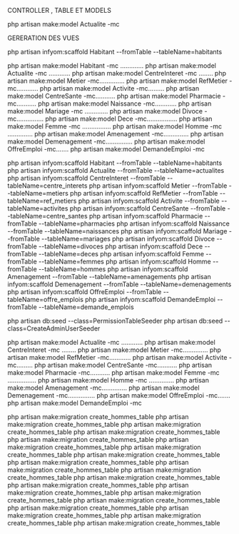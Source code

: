 CONTROLLER , TABLE ET MODELS

php artisan make:model Actualite -mc


GERERATION DES VUES

php artisan infyom:scaffold Habitant --fromTable --tableName=habitants

php artisan make:model Habitant -mc .............
php artisan make:model Actualite -mc ............
php artisan make:model CentreInteret -mc ........
php artisan make:model Metier -mc..............
php artisan make:model RefMetier -mc............
php artisan make:model Activite -mc.........
php artisan make:model CentreSante -mc...........
php artisan make:model Pharmacie -mc...........
php artisan make:model Naissance -mc............
php artisan make:model Mariage -mc .............
php artisan make:model Divoce -mc...............
php artisan make:model Dece -mc.................
php artisan make:model Femme -mc ................
php artisan make:model Homme -mc ..............
php artisan make:model Amenagement -mc..............
php artisan make:model Demenagement -mc...............
php artisan make:model OffreEmploi -mc.......
php artisan make:model DemandeEmploi -mc


php artisan infyom:scaffold Habitant --fromTable --tableName=habitants
php artisan infyom:scaffold Actualite --fromTable --tableName=actualites
php artisan infyom:scaffold CentreInteret --fromTable --tableName=centre_interets
php artisan infyom:scaffold Metier --fromTable --tableName=metiers
php artisan infyom:scaffold RefMetier --fromTable --tableName=ref_metiers
php artisan infyom:scaffold Activite --fromTable --tableName=activites
php artisan infyom:scaffold CentreSante --fromTable --tableName=centre_santes
php artisan infyom:scaffold Pharmacie --fromTable --tableName=pharmacies
php artisan infyom:scaffold Naissance --fromTable --tableName=naissances
php artisan infyom:scaffold Mariage --fromTable --tableName=mariages
php artisan infyom:scaffold Divoce --fromTable --tableName=divoces
php artisan infyom:scaffold Dece --fromTable --tableName=deces
php artisan infyom:scaffold Femme --fromTable --tableName=femmes
php artisan infyom:scaffold Homme --fromTable --tableName=hommes
php artisan infyom:scaffold Amenagement --fromTable --tableName=amenagements
php artisan infyom:scaffold Demenagement --fromTable --tableName=demenagements
php artisan infyom:scaffold OffreEmploi --fromTable --tableName=offre_emplois
php artisan infyom:scaffold DemandeEmploi --fromTable --tableName=demande_emplois


php artisan db:seed --class=PermissionTableSeeder
php artisan db:seed --class=CreateAdminUserSeeder




php artisan make:model Actualite -mc ............
php artisan make:model CentreInteret -mc ........
php artisan make:model Metier -mc..............
php artisan make:model RefMetier -mc............
php artisan make:model Activite -mc.........
php artisan make:model CentreSante -mc...........
php artisan make:model Pharmacie -mc...........
php artisan make:model Femme -mc ................
php artisan make:model Homme -mc ..............
php artisan make:model Amenagement -mc..............
php artisan make:model Demenagement -mc...............
php artisan make:model OffreEmploi -mc.......
php artisan make:model DemandeEmploi -mc

php artisan make:migration create_hommes_table
php artisan make:migration create_hommes_table
php artisan make:migration create_hommes_table
php artisan make:migration create_hommes_table
php artisan make:migration create_hommes_table
php artisan make:migration create_hommes_table
php artisan make:migration create_hommes_table
php artisan make:migration create_hommes_table
php artisan make:migration create_hommes_table
php artisan make:migration create_hommes_table
php artisan make:migration create_hommes_table
php artisan make:migration create_hommes_table
php artisan make:migration create_hommes_table
php artisan make:migration create_hommes_table
php artisan make:migration create_hommes_table
php artisan make:migration create_hommes_table
php artisan make:migration create_hommes_table
php artisan make:migration create_hommes_table
php artisan make:migration create_hommes_table
php artisan make:migration create_hommes_table